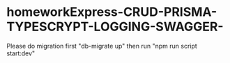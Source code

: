 # homeworkExpress-CRUD-PRISMA-TYPESCRYPT-LOGGING-SWAGGER-

Please do migration first "db-migrate up"
then run "npm run script start:dev"
